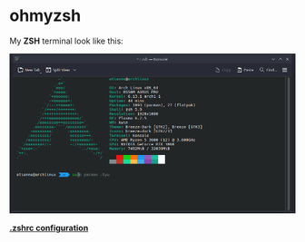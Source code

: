 # ohmyzsh
My **ZSH** terminal look like this:

![](terminal.png)

**[.zshrc configuration](.zshrc)**